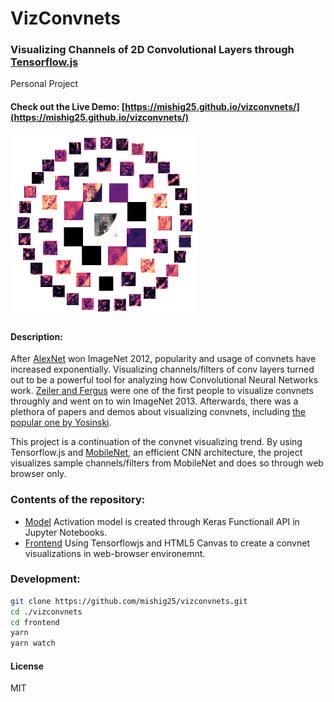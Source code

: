 # VizConvnets
### Visualizing Channels of 2D Convolutional Layers through [Tensorflow.js](https://js.tensorflow.org)
Personal Project

#### Check out the Live Demo: [https://mishig25.github.io/vizconvnets/](https://mishig25.github.io/vizconvnets/)

<img src="https://github.com/mishig25/vizconvnets/raw/master/frontend/dist/demo.gif" width="300">

#### Description:

After [AlexNet](https://papers.nips.cc/paper/4824-imagenet-classification-with-deep-convolutional-neural-networks.pdf) won ImageNet 2012, popularity and usage of convnets have increased exponentially.
Visualizing channels/filters of conv layers turned out to be a powerful tool for analyzing how Convolutional Neural Networks work. [Zeiler and Fergus](https://arxiv.org/pdf/1311.2901.pdf) were one of the first people to visualize convnets throughly and went on to win ImageNet 2013.
Afterwards, there was a plethora of papers and demos about visualizing convnets, including [the popular one by Yosinski](http://yosinski.com/deepvis).

This project is a continuation of the convnet visualizing trend. By using Tensorflow.js and [MobileNet](https://arxiv.org/abs/1704.04861), an efficient CNN architecture, the project visualizes sample channels/filters from MobileNet and does so through web browser only.

### Contents of the repository:
* [Model](https://github.com/mishig25/vizconvnets/tree/master/model)
Activation model is created through Keras Functionall API in Jupyter Notebooks.
* [Frontend](https://github.com/mishig25/vizconvnets/tree/master/frontend)
Using Tensorflowjs and HTML5 Canvas to create a convnet visualizations in web-browser environemnt.

### Development:
```bash
git clone https://github.com/mishig25/vizconvnets.git
cd ./vizconvnets
cd frontend
yarn
yarn watch
```

#### License
MIT
